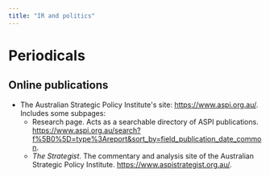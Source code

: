 ```yaml
---
title: "IR and politics"
---
```


# Periodicals

## Online publications

- The Australian Strategic Policy Institute's site: <a href="https://www.aspi.org.au/">https://www.aspi.org.au/</a>. Includes some subpages:
    - Research page. Acts as a searchable directory of ASPI publications. <a href="https://www.aspi.org.au/search?f%5B0%5D=type%3Areport&sort_by=field_publication_date_common">https://www.aspi.org.au/search?f%5B0%5D=type%3Areport&sort_by=field_publication_date_common</a>.
    - <i>The Strategist</i>. The commentary and analysis site of the Australian Strategic Policy Institute. <a href="https://www.aspistrategist.org.au/">https://www.aspistrategist.org.au/</a>.


